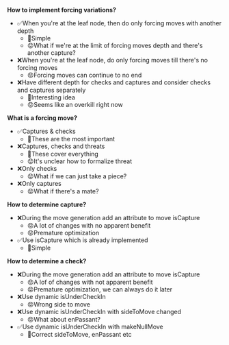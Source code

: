**How to implement forcing variations?**
* ✅When you're at the leaf node, then do only forcing moves with another depth
    * 🙂Simple
    * 😡What if we're at the limit of forcing moves depth and there's another capture?
* ❌When you're at the leaf node, do only forcing moves till there's no forcing moves
    * 😡Forcing moves can continue to no end
* ❌Have different depth for checks and captures and consider checks and captures separately
    * 🙂Interesting idea
    * 😡Seems like an overkill right now


**What is a forcing move?**
* ✅Captures & checks
    * 🙂These are the most important
* ❌Captures, checks and threats
    * 🙂These cover everything
    * 😡It's unclear how to formalize threat
* ❌Only checks
    * 😡What if we can just take a piece?
* ❌Only captures
    * 😡What if there's a mate?


**How to determine capture?**
* ❌During the move generation add an attribute to move isCapture
    * 😡A lot of changes with no apparent benefit
    * 😡Premature optimization
* ✅Use isCapture which is already implemented
    * 🙂Simple

**How to determine a check?**
* ❌During the move generation add an attribute to move isCapture
    * 😡A lof of changes with not apparent benefit
    * 😡Premature optimization, we can always do it later
* ❌Use dynamic isUnderCheckIn
    * 😡Wrong side to move
* ❌Use dynamic isUnderCheckIn with sideToMove changed
    * 😡What about enPassant?
* ✅Use dynamic isUnderCheckIn with makeNullMove
    * 🙂Correct sideToMove, enPassant etc